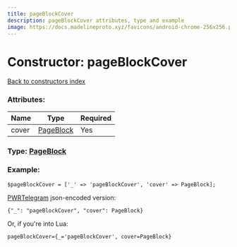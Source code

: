```yaml
---
title: pageBlockCover
description: pageBlockCover attributes, type and example
image: https://docs.madelineproto.xyz/favicons/android-chrome-256x256.png
---
```

# Constructor: pageBlockCover  
[Back to constructors index](index.md)



### Attributes:

| Name     |    Type       | Required |
|----------|---------------|----------|
|cover|[PageBlock](../types/PageBlock.md) | Yes|



### Type: [PageBlock](../types/PageBlock.md)


### Example:

```
$pageBlockCover = ['_' => 'pageBlockCover', 'cover' => PageBlock];
```  

[PWRTelegram](https://pwrtelegram.xyz) json-encoded version:

```
{"_": "pageBlockCover", "cover": PageBlock}
```


Or, if you're into Lua:  


```
pageBlockCover={_='pageBlockCover', cover=PageBlock}

```


